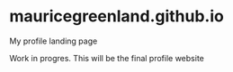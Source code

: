 # mauricegreenland.github.io
My profile landing page

Work in progres. This will be the final profile website

